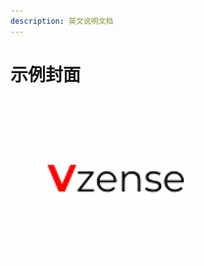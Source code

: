 ```yaml
---
description: 英文说明文档
---
```


# 示例封面

<figure><img src=".gitbook/assets/Nebula.png" alt=""><figcaption></figcaption></figure>
